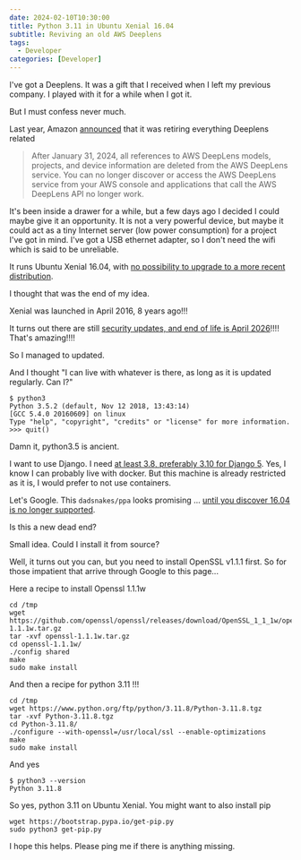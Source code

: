 ```yaml
---
date: 2024-02-10T10:30:00
title: Python 3.11 in Ubuntu Xenial 16.04
subtitle: Reviving an old AWS Deeplens
tags:
  - Developer
categories: [Developer]
---
```


I've got a Deeplens. It was a gift that I received when I left my previous company. I played with it for a while when I got it. 

But I must confess never much. 

Last year, Amazon [announced](https://aws.amazon.com/deeplens/faqs/) that it was retiring everything Deeplens related

> After January 31, 2024, all references to AWS DeepLens models, projects, and device information are deleted from the AWS DeepLens service. You can no longer discover or access the AWS DeepLens service from your AWS console and applications that call the AWS DeepLens API no longer work.

It's been inside a drawer for a while, but a few days ago I decided I could maybe give it an opportunity. It is not a very powerful device, but maybe it could act as a tiny Internet server (low power consumption) for a project I've got in mind. I've got a USB ethernet adapter, so I don't need the wifi which is said to be unreliable.

It runs Ubuntu Xenial 16.04, with [no possibility to upgrade to a more recent distribution](https://repost.aws/questions/QUj7PugVYbS3OraD9bhZuZdw/deeplens-ubuntu-20-04). 

I thought that was the end of my idea.

Xenial was launched in April 2016, 8 years ago!!!

It turns out there are still [security updates, and end of life is April 2026](https://wiki.ubuntu.com/Releases)!!!! That's amazing!!!!

So I managed to updated. 

And I thought "I can live with whatever is there, as long as it is updated regularly. Can I?"

```
$ python3
Python 3.5.2 (default, Nov 12 2018, 13:43:14) 
[GCC 5.4.0 20160609] on linux
Type "help", "copyright", "credits" or "license" for more information.
>>> quit()
```

Damn it, python3.5 is ancient. 

I want to use Django. I need [at least 3.8, preferably 3.10 for Django 5](https://docs.djangoproject.com/en/5.0/faq/install/). Yes, I know I can probably live with docker. But this machine is already restricted as it is, I would prefer to not use containers.

Let's Google. This `dadsnakes/ppa` looks promising ... [until you discover 16.04 is no longer supported](https://gist.github.com/ptantiku/aca8d955296d5dee01bd9ed1c3027d8c).

Is this a new dead end?

Small idea. Could I install it from source?

Well, it turns out you can, but you need to install OpenSSL v1.1.1 first. So for those impatient that arrive through Google to this page...

Here a recipe to install Openssl 1.1.1w

```
cd /tmp
wget https://github.com/openssl/openssl/releases/download/OpenSSL_1_1_1w/openssl-1.1.1w.tar.gz
tar -xvf openssl-1.1.1w.tar.gz 
cd openssl-1.1.1w/
./config shared
make
sudo make install
```

And then a recipe for python 3.11 !!!
```
cd /tmp
wget https://www.python.org/ftp/python/3.11.8/Python-3.11.8.tgz
tar -xvf Python-3.11.8.tgz
cd Python-3.11.8/
./configure --with-openssl=/usr/local/ssl --enable-optimizations
make
sudo make install
```

And yes

```
$ python3 --version
Python 3.11.8
```

So yes, python 3.11 on Ubuntu Xenial. You might want to also install pip

```
wget https://bootstrap.pypa.io/get-pip.py
sudo python3 get-pip.py 

```

I hope this helps. Please ping me if there is anything missing.